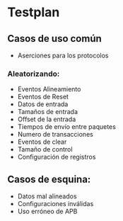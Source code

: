 # Testplan

## Casos de uso común
- Aserciones para los protocolos
### Aleatorizando:
- Eventos Alineamiento
- Eventos de Reset
- Datos de entrada
- Tamaños de entrada
- Offset de la entrada
- Tiempos de envío entre paquetes
- Numero de transacciones
- Eventos de clear
- Tamaño de control
- Configuración de registros
  

## Casos de esquina:
- Datos mal alineados
- Configuraciones inválidas
- Uso erróneo de APB

